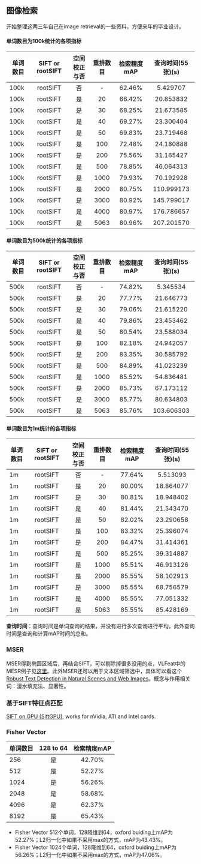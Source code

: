 ## 图像检索

开始整理这两三年自己在image retrieval的一些资料，方便来年的毕业设计。

#### 单词数目为100k统计的各项指标

| 单词数目 | SIFT or rootSIFT | 空间校正与否 | 重排数目 | 检索精度mAP | 查询时间(55张)(s) |
| ---------|:----------------:| :-----------:|:--------:|:-----------:|:-----------------:|
|   100k   |    rootSIFT      |      否      |     -    |    62.46%   |       5.429707    |
|   100k   |    rootSIFT      |      是      |    20    |    66.42%   |      20.853832    |
|   100k   |    rootSIFT      |      是      |    30    |    68.25%   |      21.673585    |
|   100k   |    rootSIFT      |      是      |    40    |    69.27%   |      23.300404    |
|   100k   |    rootSIFT      |      是      |    50    |    69.83%   |      23.719468    |
|   100k   |    rootSIFT      |      是      |    100   |    72.48%   |      24.180888    |
|   100k   |    rootSIFT      |      是      |    200   |    75.56%   |      31.165427    |
|   100k   |    rootSIFT      |      是      |    500   |    78.85%   |      46.064313    |
|   100k   |    rootSIFT      |      是      |    1000  |    79.93%   |      70.192928    |
|   100k   |    rootSIFT      |      是      |    2000  |    80.75%   |     110.999173    |
|   100k   |    rootSIFT      |      是      |    3000  |    80.92%   |     145.799017    |
|   100k   |    rootSIFT      |      是      |    4000  |    80.97%   |     176.786657    |
|   100k   |    rootSIFT      |      是      |    5063  |    80.96%   |     207.201570    |

#### 单词数目为500k统计的各项指标

| 单词数目 | SIFT or rootSIFT | 空间校正与否 | 重排数目 | 检索精度mAP | 查询时间(55张)(s) |
| ---------|:----------------:| :-----------:|:--------:|:-----------:|:-----------------:|
|   500k   |    rootSIFT      |      否      |     -    |    74.82%   |       5.345534    |
|   500k   |    rootSIFT      |      是      |    20    |    77.77%   |      21.646773    |
|   500k   |    rootSIFT      |      是      |    30    |    79.06%   |      21.615220    |
|   500k   |    rootSIFT      |      是      |    40    |    79.86%   |      23.453462    |
|   500k   |    rootSIFT      |      是      |    50    |    80.54%   |      23.588034    |
|   500k   |    rootSIFT      |      是      |    100   |    82.18%   |      24.942057    |
|   500k   |    rootSIFT      |      是      |    200   |    83.35%   |      30.585792    |
|   500k   |    rootSIFT      |      是      |    500   |    84.89%   |      41.023239    |
|   500k   |    rootSIFT      |      是      |    1000  |    85.52%   |      54.836481    |
|   500k   |    rootSIFT      |      是      |    2000  |    85.73%   |      67.173112    |
|   500k   |    rootSIFT      |      是      |    3000  |    85.77%   |      80.634803    |
|   500k   |    rootSIFT      |      是      |    5063  |    85.76%   |     103.606303    |

#### 单词数目为1m统计的各项指标

| 单词数目 | SIFT or rootSIFT | 空间校正与否 | 重排数目 | 检索精度mAP | 查询时间(55张)(s) |
| ---------|:----------------:| :-----------:|:--------:|:-----------:|:-----------------:|
|    1m    |    rootSIFT      |      否      |     -    |    77.64%   |       5.513093    |
|    1m    |    rootSIFT      |      是      |    20    |    80.00%   |      18.864077    |
|    1m    |    rootSIFT      |      是      |    30    |    80.81%   |      18.948402    |
|    1m    |    rootSIFT      |      是      |    40    |    81.44%   |      21.543470    |
|    1m    |    rootSIFT      |      是      |    50    |    82.02%   |      23.290658    |
|    1m    |    rootSIFT      |      是      |    100   |    83.32%   |      25.396074    |
|    1m    |    rootSIFT      |      是      |    200   |    84.47%   |      31.414361    |
|    1m    |    rootSIFT      |      是      |    500   |    85.25%   |      39.314887    |
|    1m    |    rootSIFT      |      是      |    1000  |    85.51%   |      46.913126    |
|    1m    |    rootSIFT      |      是      |    2000  |    85.55%   |      58.102913    |
|    1m    |    rootSIFT      |      是      |    3000  |    85.55%   |      68.756579    |
|    1m    |    rootSIFT      |      是      |    4000  |    85.55%   |      77.051332    |
|    1m    |    rootSIFT      |      是      |    5063  |    85.55%   |      85.428169    |

**查询时间**：查询时间是单词查询的结果，并没有进行多次查询进行平均，此外查询时间是查询和计算mAP时间的总和。

### MSER

MSER得到椭圆区域后，再结合SIFT，可以剔除掉很多没用的点，VLFeat中的MESR例子见[这里](http://www.vlfeat.org/overview/mser.html)。此外MSER还可以用于文本区域筛选中，具体可以看这个[Robust Text Detection in Natural Scenes and Web Images](http://prir.ustb.edu.cn/TexStar/scene-text-detection/)。概念与作用相关词：漫水填充法、显著性。

### 基于SIFT特征点匹配

[SIFT on GPU (SiftGPU)](http://ccwu.me/), works for nVidia, ATI and Intel cards.

### Fisher Vector

| 单词数目 |     128 to 64    | 检索精度mAP |
| ---------|:----------------:|:-----------:|
|   256    |       是         |    42.70%   |
|   512    |       是         |    52.27%   |
|   1024   |       是         |    56.26%   |
|   2048   |       是         |    58.68%   |
|   4096   |       是         |    62.37%   |
|   8192   |       是         |    65.43%   |

- Fisher Vector 512个单词，128降维到64，oxford buiding上mAP为52.27%；L2归一化中如果不采用max的方式，mAP为43.43%。
- Fisher Vector 1024个单词，128降维到64，oxford buiding上mAP为56.26%；L2归一化中如果不采用max的方式，mAP为47.06%。
